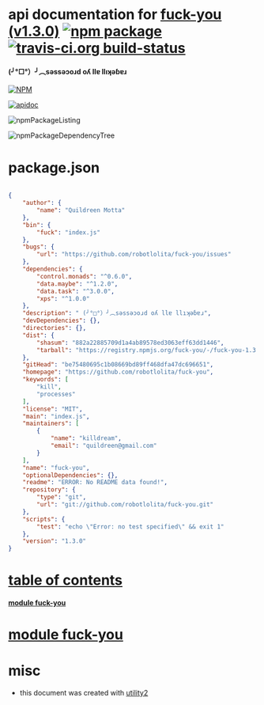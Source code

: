 # api documentation for  [fuck-you (v1.3.0)](https://github.com/robotlolita/fuck-you)  [![npm package](https://img.shields.io/npm/v/npmdoc-fuck-you.svg?style=flat-square)](https://www.npmjs.org/package/npmdoc-fuck-you) [![travis-ci.org build-status](https://api.travis-ci.org/npmdoc/node-npmdoc-fuck-you.svg)](https://travis-ci.org/npmdoc/node-npmdoc-fuck-you)
####  (╯°□°）╯︵sǝssǝɔoɹd oʎ llɐ llıʞǝɓɐɹ

[![NPM](https://nodei.co/npm/fuck-you.png?downloads=true)](https://www.npmjs.com/package/fuck-you)

[![apidoc](https://npmdoc.github.io/node-npmdoc-fuck-you/build/screenCapture.buildNpmdoc.browser._2Fhome_2Ftravis_2Fbuild_2Fnpmdoc_2Fnode-npmdoc-fuck-you_2Ftmp_2Fbuild_2Fapidoc.html.png)](https://npmdoc.github.io/node-npmdoc-fuck-you/build/apidoc.html)

![npmPackageListing](https://npmdoc.github.io/node-npmdoc-fuck-you/build/screenCapture.npmPackageListing.svg)

![npmPackageDependencyTree](https://npmdoc.github.io/node-npmdoc-fuck-you/build/screenCapture.npmPackageDependencyTree.svg)



# package.json

```json

{
    "author": {
        "name": "Quildreen Motta"
    },
    "bin": {
        "fuck": "index.js"
    },
    "bugs": {
        "url": "https://github.com/robotlolita/fuck-you/issues"
    },
    "dependencies": {
        "control.monads": "^0.6.0",
        "data.maybe": "^1.2.0",
        "data.task": "^3.0.0",
        "xps": "^1.0.0"
    },
    "description": " (╯°□°）╯︵sǝssǝɔoɹd oʎ llɐ llıʞǝɓɐɹ",
    "devDependencies": {},
    "directories": {},
    "dist": {
        "shasum": "882a22885709d1a4ab89578ed3063eff63dd1446",
        "tarball": "https://registry.npmjs.org/fuck-you/-/fuck-you-1.3.0.tgz"
    },
    "gitHead": "be75480695c1b08669bd89ff468dfa47dc696651",
    "homepage": "https://github.com/robotlolita/fuck-you",
    "keywords": [
        "kill",
        "processes"
    ],
    "license": "MIT",
    "main": "index.js",
    "maintainers": [
        {
            "name": "killdream",
            "email": "quildreen@gmail.com"
        }
    ],
    "name": "fuck-you",
    "optionalDependencies": {},
    "readme": "ERROR: No README data found!",
    "repository": {
        "type": "git",
        "url": "git://github.com/robotlolita/fuck-you.git"
    },
    "scripts": {
        "test": "echo \"Error: no test specified\" && exit 1"
    },
    "version": "1.3.0"
}
```



# <a name="apidoc.tableOfContents"></a>[table of contents](#apidoc.tableOfContents)

#### [module fuck-you](#apidoc.module.fuck-you)



# <a name="apidoc.module.fuck-you"></a>[module fuck-you](#apidoc.module.fuck-you)



# misc
- this document was created with [utility2](https://github.com/kaizhu256/node-utility2)
